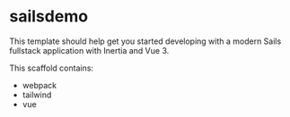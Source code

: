 # sailsdemo

This template should help get you started developing with a modern Sails fullstack application with Inertia and Vue 3.

This scaffold contains:
* webpack
* tailwind
* vue
